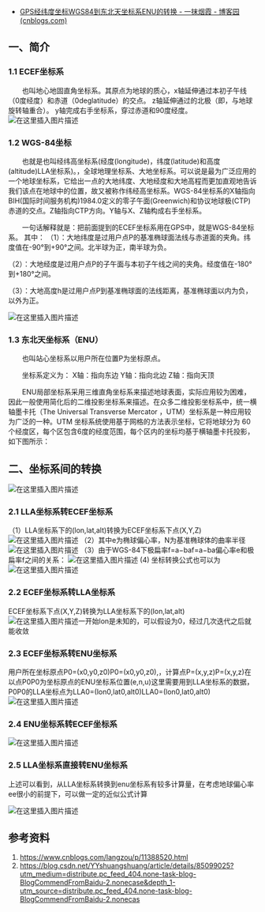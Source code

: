 - [GPS经纬度坐标WGS84到东北天坐标系ENU的转换 - 一抹烟霞 - 博客园 (cnblogs.com)](https://www.cnblogs.com/long5683/p/13831605.html#13-东北天坐标系enu)

## 一、简介

### 1.1 ECEF坐标系

  也叫地心地固直角坐标系。其原点为地球的质心，x轴延伸通过本初子午线（0度经度）和赤道（0deglatitude）的交点。 z轴延伸通过的北极（即，与地球旋转轴重合）。 y轴完成右手坐标系，穿过赤道和90度经度。
![在这里插入图片描述](https://img-blog.csdnimg.cn/20201017154233163.png?x-oss-process=image/watermark,type_ZmFuZ3poZW5naGVpdGk,shadow_10,text_aHR0cHM6Ly9ibG9nLmNzZG4ubmV0L3FxXzM0MjEzMjYw,size_16,color_FFFFFF,t_70#pic_center)

### 1.2 WGS-84坐标

  也就是也叫经纬高坐标系(经度(longitude)，纬度(latitude)和高度(altitude)LLA坐标系)。，全球地理坐标系、大地坐标系。可以说是最为广泛应用的一个地球坐标系，它给出一点的大地纬度、大地经度和大地高程而更加直观地告诉我们该点在地球中的位置，故又被称作纬经高坐标系。WGS-84坐标系的X轴指向BIH(国际时间服务机构)1984.0定义的零子午面(Greenwich)和协议地球极(CTP)赤道的交点。Z轴指向CTP方向。Y轴与X、Z轴构成右手坐标系。

  一句话解释就是：把前面提到的ECEF坐标系用在GPS中，就是WGS-84坐标系。
其中：
（1）：大地纬度是过用户点P的基准椭球面法线与赤道面的夹角。纬度值在-90°到+90°之间。北半球为正，南半球为负。

（2）：大地经度是过用户点P的子午面与本初子午线之间的夹角。经度值在-180°到+180°之间。

（3）：大地高度h是过用户点P到基准椭球面的法线距离，基准椭球面以内为负，以外为正。

![在这里插入图片描述](https://img-blog.csdnimg.cn/20201017154742140.png?x-oss-process=image/watermark,type_ZmFuZ3poZW5naGVpdGk,shadow_10,text_aHR0cHM6Ly9ibG9nLmNzZG4ubmV0L3FxXzM0MjEzMjYw,size_16,color_FFFFFF,t_70#pic_center)

### 1.3 东北天坐标系（ENU）

  也叫站心坐标系以用户所在位置P为坐标原点。

  坐标系定义为： X轴：指向东边 Y轴：指向北边 Z轴：指向天顶

  ENU局部坐标系采用三维直角坐标系来描述地球表面，实际应用较为困难，因此一般使用简化后的二维投影坐标系来描述。在众多二维投影坐标系中，统一横轴墨卡托（The Universal Transverse Mercator ，UTM）坐标系是一种应用较为广泛的一种。UTM 坐标系统使用基于网格的方法表示坐标，它将地球分为 60 个经度区，每个区包含6度的经度范围，每个区内的坐标均基于横轴墨卡托投影，如下图所示：

## 二、坐标系间的转换

![在这里插入图片描述](https://img-blog.csdnimg.cn/20201017155642640.png?x-oss-process=image/watermark,type_ZmFuZ3poZW5naGVpdGk,shadow_10,text_aHR0cHM6Ly9ibG9nLmNzZG4ubmV0L3FxXzM0MjEzMjYw,size_16,color_FFFFFF,t_70#pic_center)

### 2.1 LLA坐标系转ECEF坐标系

（1）LLA坐标系下的(lon,lat,alt)转换为ECEF坐标系下点(X,Y,Z)
![在这里插入图片描述](https://img-blog.csdnimg.cn/20201017155837288.png#pic_center)
（2）其中e为椭球偏心率，N为基准椭球体的曲率半径
![在这里插入图片描述](https://img-blog.csdnimg.cn/20201017155924340.png#pic_center)
（3）由于WGS-84下极扁率f=a−baf=a−ba偏心率e和极扁率f之间的关系：
![在这里插入图片描述](https://img-blog.csdnimg.cn/20201017160341165.png#pic_center)
(4) 坐标转换公式也可以为
![在这里插入图片描述](https://img-blog.csdnimg.cn/20201017160358907.png#pic_center)

### 2.2 ECEF坐标系转LLA坐标系

ECEF坐标系下点(X,Y,Z)转换为LLA坐标系下的(lon,lat,alt)
![在这里插入图片描述](https://img-blog.csdnimg.cn/20201017160702975.png?x-oss-process=image/watermark,type_ZmFuZ3poZW5naGVpdGk,shadow_10,text_aHR0cHM6Ly9ibG9nLmNzZG4ubmV0L3FxXzM0MjEzMjYw,size_16,color_FFFFFF,t_70#pic_center)一开始lon是未知的，可以假设为0，经过几次迭代之后就能收敛

### 2.3 ECEF坐标系转ENU坐标系

用户所在坐标原点P0=(x0,y0,z0)P0=(x0,y0,z0),，计算点P=(x,y,z)P=(x,y,z)在以点P0P0为坐标原点的ENU坐标系位置(e,n,u)这里需要用到LLA坐标系的数据，P0P0的LLA坐标点为LLA0=(lon0,lat0,alt0)LLA0=(lon0,lat0,alt0)
![在这里插入图片描述](https://img-blog.csdnimg.cn/20201017161058989.png?x-oss-process=image/watermark,type_ZmFuZ3poZW5naGVpdGk,shadow_10,text_aHR0cHM6Ly9ibG9nLmNzZG4ubmV0L3FxXzM0MjEzMjYw,size_16,color_FFFFFF,t_70#pic_center)

### 2.4 ENU坐标系转ECEF坐标系

![在这里插入图片描述](https://img-blog.csdnimg.cn/20201017161135182.png?x-oss-process=image/watermark,type_ZmFuZ3poZW5naGVpdGk,shadow_10,text_aHR0cHM6Ly9ibG9nLmNzZG4ubmV0L3FxXzM0MjEzMjYw,size_16,color_FFFFFF,t_70#pic_center)

### 2.5 LLA坐标系直接转ENU坐标系

上述可以看到，从LLA坐标系转换到enu坐标系有较多计算量，在考虑地球偏心率ee很小的前提下，可以做一定的近似公式计算

![在这里插入图片描述](https://img-blog.csdnimg.cn/20201017161230739.png#pic_center)

## 参考资料

1. https://www.cnblogs.com/langzou/p/11388520.html
2. https://blog.csdn.net/YYshuangshuang/article/details/85099025?utm_medium=distribute.pc_feed_404.none-task-blog-BlogCommendFromBaidu-2.nonecase&depth_1-utm_source=distribute.pc_feed_404.none-task-blog-BlogCommendFromBaidu-2.nonecas